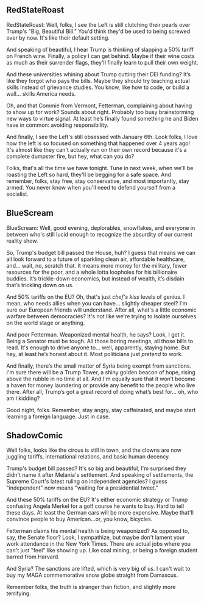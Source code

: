 ## RedStateRoast

RedStateRoast: Well, folks, I see the Left is still clutching their pearls over Trump's "Big, Beautiful Bill." You'd think they'd be used to being screwed over by now. It's like their default setting.

And speaking of beautiful, I hear Trump is thinking of slapping a 50% tariff on French wine. Finally, a policy I can get behind. Maybe if their wine costs as much as their surrender flags, they'll finally learn to pull their own weight.

And these universities whining about Trump cutting their DEI funding? It’s like they forgot who pays the bills. Maybe they should try teaching actual skills instead of grievance studies. You know, like how to code, or build a wall… skills America needs.

Oh, and that Commie from Vermont, Fetterman, complaining about having to show up for work? Sounds about right. Probably too busy brainstorming new ways to virtue signal. At least he’s finally found something he and Biden have in common: avoiding responsibility.

And finally, I see the Left's still obsessed with January 6th. Look folks, I love how the left is so focused on something that happened over 4 years ago! It's almost like they can't actually run on their own record because it's a complete dumpster fire, but hey, what can you do?

Folks, that's all the time we have tonight. Tune in next week, when we'll be roasting the Left so hard, they'll be begging for a safe space. And remember, folks, stay free, stay conservative, and most importantly, stay armed. You never know when you'll need to defend yourself from a socialist.

## BlueScream

BlueScream: Well, good evening, deplorables, snowflakes, and everyone in between who's still lucid enough to recognize the absurdity of our current reality show.

So, Trump's budget bill passed the House, huh? I guess that means we can all look forward to a future of sparkling clean air, affordable healthcare, and… wait, no, scratch that. It means more money for the military, fewer resources for the poor, and a whole lotta loopholes for his billionaire buddies. It’s trickle-down economics, but instead of wealth, it’s disdain that’s trickling down on us.

And 50% tariffs on the EU? Oh, that's just *chef's kiss* levels of genius. I mean, who needs allies when you can have… slightly cheaper steel? I'm sure our European friends will understand. After all, what's a little economic warfare between democracies? It's not like we're trying to isolate ourselves on the world stage or anything.

And poor Fetterman. Weaponized mental health, he says? Look, I get it. Being a Senator must be tough. All those boring meetings, all those bills to read. It's enough to drive anyone to… well, apparently, staying home. But hey, at least he’s honest about it. Most politicians just *pretend* to work.

And finally, there’s the small matter of Syria being exempt from sanctions. I'm sure there will be a Trump Tower, a shiny golden beacon of hope, rising above the rubble in no time at all. And I'm equally sure that it won’t become a haven for money laundering or provide any benefit to the people who live there. After all, Trump’s got a great record of doing what’s best for… oh, who am I kidding?

Good night, folks. Remember, stay angry, stay caffeinated, and maybe start learning a foreign language. Just in case.

## ShadowComic

Well folks, looks like the circus is still in town, and the clowns are now juggling tariffs, international relations, and basic human decency.

Trump's budget bill passed? It's so big and beautiful, I'm surprised they didn't name it after Melania's settlement. And speaking of settlements, the Supreme Court's latest ruling on independent agencies? I guess "independent" now means "waiting for a presidential tweet."

And these 50% tariffs on the EU? It's either economic strategy or Trump confusing Angela Merkel for a golf course he wants to buy. Hard to tell these days. At least the German cars will be more expensive. Maybe that'll convince people to buy American...or, you know, bicycles.

Fetterman claims his mental health is being weaponized? As opposed to, say, the Senate floor? Look, I sympathize, but maybe don't lament your work attendance in the New York Times. There are actual jobs where you can't just "feel" like showing up. Like coal mining, or being a foreign student barred from Harvard.

And Syria? The sanctions are lifted, which is very big of us. I can't wait to buy my MAGA commemorative snow globe straight from Damascus.

Remember folks, the truth is stranger than fiction, and slightly more terrifying.
